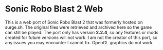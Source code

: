 # Sonic Robo Blast 2 Web
This is a web port of Sonic Robo Blast 2 that was formerly hosted on surge.sh. The original files were retrieved and archived here so the game can still be played.
The port only has version **2.2.4**, so any features or mods created for future versions will not work. 
I am not the creator of this port, so any issues you may encounter I cannot fix.
OpenGL graphics do not work.
